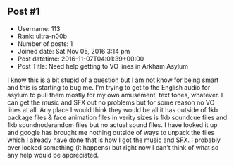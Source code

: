 ## Post #1
- Username: 113
- Rank: ultra-n00b
- Number of posts: 1
- Joined date: Sat Nov 05, 2016 3:14 pm
- Post datetime: 2016-11-07T04:01:39+00:00
- Post Title: Need help getting to VO lines in Arkham Asylum

I know this is a bit stupid of a question but I am not know for being smart and this is starting to bug me. I'm trying to get to the English audio for asylum to pull them mostly for my own amusement, text tones, whatever. I can get the music and SFX out no problems but for some reason no VO lines at all. Any place I would think they would be all it has outside of 1kb package files & face animation files in verity sizes is 1kb soundcue files and 1kb soundnoderandom files but no actual sound files. I have looked it up and google has brought me nothing outside of ways to unpack the files which I already have done that is how I got the music and SFX. I probably over looked something (it happens) but right now I can't think of what so any help would be appreciated.
